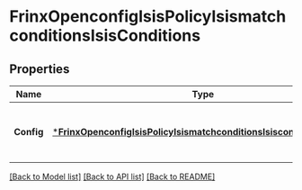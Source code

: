 # FrinxOpenconfigIsisPolicyIsismatchconditionsIsisConditions

## Properties
Name | Type | Description | Notes
------------ | ------------- | ------------- | -------------
**Config** | [***FrinxOpenconfigIsisPolicyIsismatchconditionsIsisconditionsConfig**](frinx.openconfig.isis.policy.isismatchconditions.isisconditions.Config.md) | Optional[Configuration parameters relating to IS-IS match conditions] REF:Optional.empty | [optional] [default to null]

[[Back to Model list]](../README.md#documentation-for-models) [[Back to API list]](../README.md#documentation-for-api-endpoints) [[Back to README]](../README.md)



